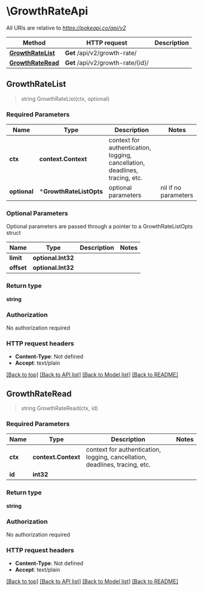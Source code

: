 # \GrowthRateApi

All URIs are relative to *https://pokeapi.co/api/v2*

Method | HTTP request | Description
------------- | ------------- | -------------
[**GrowthRateList**](GrowthRateApi.md#GrowthRateList) | **Get** /api/v2/growth-rate/ | 
[**GrowthRateRead**](GrowthRateApi.md#GrowthRateRead) | **Get** /api/v2/growth-rate/{id}/ | 



## GrowthRateList

> string GrowthRateList(ctx, optional)



### Required Parameters


Name | Type | Description  | Notes
------------- | ------------- | ------------- | -------------
**ctx** | **context.Context** | context for authentication, logging, cancellation, deadlines, tracing, etc.
 **optional** | ***GrowthRateListOpts** | optional parameters | nil if no parameters

### Optional Parameters

Optional parameters are passed through a pointer to a GrowthRateListOpts struct


Name | Type | Description  | Notes
------------- | ------------- | ------------- | -------------
 **limit** | **optional.Int32**|  | 
 **offset** | **optional.Int32**|  | 

### Return type

**string**

### Authorization

No authorization required

### HTTP request headers

- **Content-Type**: Not defined
- **Accept**: text/plain

[[Back to top]](#) [[Back to API list]](../README.md#documentation-for-api-endpoints)
[[Back to Model list]](../README.md#documentation-for-models)
[[Back to README]](../README.md)


## GrowthRateRead

> string GrowthRateRead(ctx, id)



### Required Parameters


Name | Type | Description  | Notes
------------- | ------------- | ------------- | -------------
**ctx** | **context.Context** | context for authentication, logging, cancellation, deadlines, tracing, etc.
**id** | **int32**|  | 

### Return type

**string**

### Authorization

No authorization required

### HTTP request headers

- **Content-Type**: Not defined
- **Accept**: text/plain

[[Back to top]](#) [[Back to API list]](../README.md#documentation-for-api-endpoints)
[[Back to Model list]](../README.md#documentation-for-models)
[[Back to README]](../README.md)

